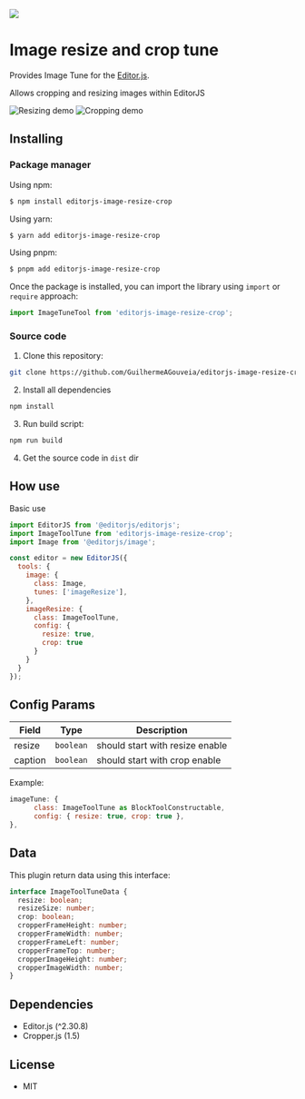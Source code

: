 ![](https://badgen.net/badge/Editor.js/v2.0/blue)

# Image resize and crop tune 

Provides Image Tune for the [Editor.js](https://editorjs.io).

Allows cropping and resizing images within EditorJS

![Resizing demo](https://github.com/user-attachments/assets/81e541ea-d71c-4992-862a-b755511730b0)
![Cropping demo](https://github.com/user-attachments/assets/8e232c4e-3a18-4ace-a6ce-0584ad1c388d)

## Installing

### Package manager

Using npm:

```bash
$ npm install editorjs-image-resize-crop
```

Using yarn:

```bash
$ yarn add editorjs-image-resize-crop
```

Using pnpm:

```bash
$ pnpm add editorjs-image-resize-crop
```


Once the package is installed, you can import the library using `import` or `require` approach:

```js
import ImageTuneTool from 'editorjs-image-resize-crop';
```

### Source code

1. Clone this repository:
```bash
git clone https://github.com/GuilhermeAGouveia/editorjs-image-resize-crop.git
```
2. Install all dependencies
```bash
npm install
```
3. Run build script:
```bash
npm run build
```
4. Get the source code in `dist` dir


## How use

Basic use

```javascript
import EditorJS from '@editorjs/editorjs';
import ImageToolTune from 'editorjs-image-resize-crop';
import Image from '@editorjs/image';

const editor = new EditorJS({
  tools: {
    image: {
      class: Image,
      tunes: ['imageResize'],
    },
    imageResize: {
      class: ImageToolTune,
      config: {
        resize: true,
        crop: true
      }
    }
  }
});
```


## Config Params

| Field          | Type      | Description                     |
| -------------- | --------- | ------------------------------- |
| resize         | `boolean` | should start with resize enable |
| caption        | `boolean` | should start with crop enable   |

Example:

```js
imageTune: {
      class: ImageToolTune as BlockToolConstructable,
      config: { resize: true, crop: true },
},
```

## Data

This plugin return data using this interface:

```typescript
interface ImageToolTuneData {
  resize: boolean;
  resizeSize: number;
  crop: boolean;
  cropperFrameHeight: number;
  cropperFrameWidth: number;
  cropperFrameLeft: number;
  cropperFrameTop: number;
  cropperImageHeight: number;
  cropperImageWidth: number;
}
```

## Dependencies
- Editor.js (^2.30.8)
- Cropper.js (1.5)

## License
- MIT
